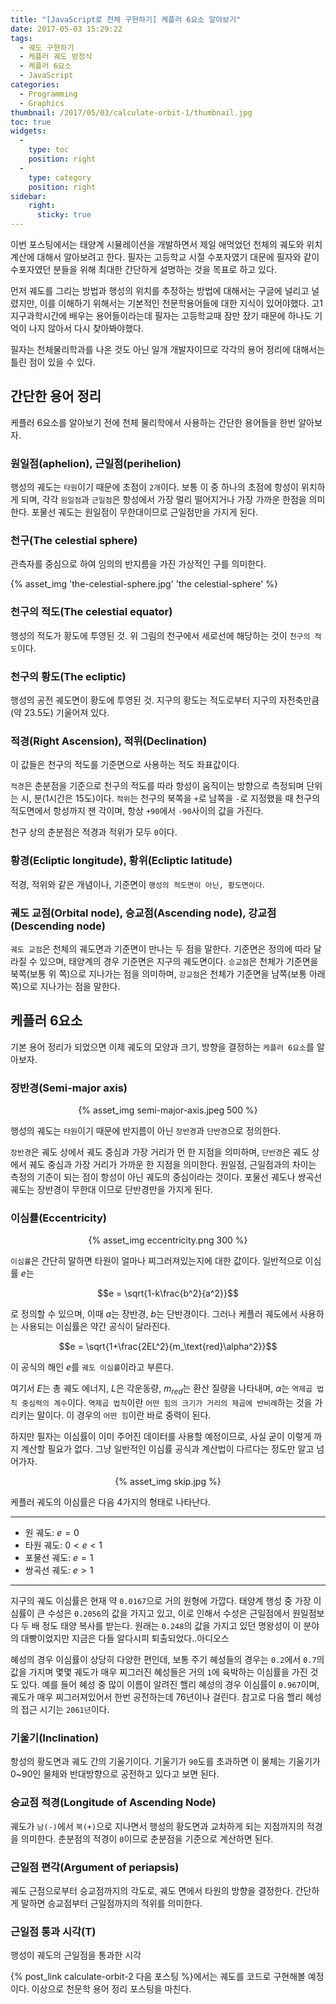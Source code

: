 ```yaml
---
title: "[JavaScript로 천체 구현하기] 케플러 6요소 알아보기"
date: 2017-05-03 15:29:22
tags:
  - 궤도 구현하기
  - 케플러 궤도 방정식
  - 케플러 6요소
  - JavaScript
categories:
  - Programming
  - Graphics
thumbnail: /2017/05/03/calculate-orbit-1/thumbnail.jpg
toc: true
widgets:
  - 
    type: toc
    position: right
  - 
    type: category
    position: right
sidebar:
    right:
      sticky: true
---
```


이번 포스팅에서는 태양계 시뮬레이션을 개발하면서 제일 애먹었던 천체의 궤도와 위치 계산에 대해서 알아보려고 한다. 필자는 고등학교 시절 수포자였기 대문에 필자와 같이 수포자였던 분들을 위해 최대한 간단하게 설명하는 것을 목표로 하고 있다.
<!-- more -->

먼저 궤도를 그리는 방법과 행성의 위치를 추정하는 방법에 대해서는 구글에 널리고 널렸지만, 이를 이해하기 위해서는 기본적인 천문학용어들에 대한 지식이 있어야했다.
고1 지구과학시간에 배우는 용어들이라는데 필자는 고등학교때 잠만 잤기 때문에 하나도 기억이 나지 않아서 다시 찾아봐야했다.

필자는 천체물리학과를 나온 것도 아닌 일개 개발자이므로 각각의 용어 정리에 대해서는 틀린 점이 있을 수 있다.

## 간단한 용어 정리
케플러 6요소를 알아보기 전에 천체 물리학에서 사용하는 간단한 용어들을 한번 알아보자.

### 원일점(aphelion), 근일점(perihelion)
행성의 궤도는 `타원`이기 때문에 초점이 `2개`이다. 보통 이 중 하나의 초점에 항성이 위치하게 되며, 각각 `원일점`과 `근일점`은 항성에서 가장 멀리 떨어지거나 가장 가까운 한점을 의미한다. 포물선 궤도는 원일점이 무한대이므로 근일점만을 가지게 된다.

### 천구(The celestial sphere)
관측자를 중심으로 하여 임의의 반지름을 가진 가상적인 구를 의미한다.

{% asset_img 'the-celestial-sphere.jpg' 'the celestial-sphere' %}

### 천구의 적도(The celestial equator)
행성의 적도가 황도에 투영된 것. 위 그림의 천구에서 세로선에 해당하는 것이 `천구의 적도`이다.

### 천구의 황도(The ecliptic)
행성의 공전 궤도면이 황도에 투영된 것. 지구의 황도는 적도로부터 지구의 자전축만큼(약 23.5도) 기울어져 있다.

### 적경(Right Ascension), 적위(Declination)
이 값들은 천구의 적도를 기준면으로 사용하는 적도 좌표값이다.

`적경`은 춘분점을 기준으로 천구의 적도를 따라 항성이 움직이는 방향으로 측정되며 단위는 시, 분(1시간은 15도)이다.
`적위`는 천구의 북쪽을 `+`로 남쪽을 `-`로 지정했을 때 천구의 적도면에서 항성까지 잰 각이며, 항상 `+90`에서 `-90`사이의 값을 가진다.

천구 상의 춘분점은 적경과 적위가 모두 `0`이다.

### 황경(Ecliptic longitude), 황위(Ecliptic latitude)
적경, 적위와 같은 개념이나, 기준면이 `행성의 적도면이 아닌, 황도면이다`.

### 궤도 교점(Orbital node), 승교점(Ascending node), 강교점(Descending node)
`궤도 교점`은 천체의 궤도면과 기준면이 만나는 두 점을 말한다. 기준면은 정의에 따라 달라질 수 있으며, 태양계의 경우 기준면은 지구의 궤도면이다.
`승교점`은 천체가 기준면을 북쪽(보통 위 쪽)으로 지나가는 점을 의미하며, `강교점`은 천체가 기준면을 남쪽(보통 아래 쪽)으로 지나가는 점을 말한다.

## 케플러 6요소
기본 용어 정리가 되었으면 이제 궤도의 모양과 크기, 방향을 결정하는 `케플러 6요소`를 알아보자.

### 장반경(Semi-major axis)

<center>
  {% asset_img semi-major-axis.jpeg 500 %}
  <br>
</center>

행성의 궤도는 `타원`이기 때문에 반지름이 아닌 `장반경`과 `단반경`으로 정의한다.

`장반경`은 궤도 상에서 궤도 중심과 가장 거리가 먼 한 지점을 의미하며, `단반경`은 궤도 상에서 궤도 중심과 가장 거리가 가까운 한 지점을 의미한다.
원일점, 근일점과의 차이는 측정의 기준이 되는 점이 항성이 아닌 궤도의 중심이라는 것이다.
포물선 궤도나 쌍곡선 궤도는 장반경이 무한대 이므로 단반경만을 가지게 된다.

### 이심률(Eccentricity)

<center>
  {% asset_img eccentricity.png 300 %}
  <br>
</center>

`이심률`은 간단히 말하면 타원이 얼마나 찌그러져있는지에 대한 값이다. 일반적으로 이심률 $e$는

$$e = \sqrt{1-k\frac{b^2}{a^2}}$$

로 정의할 수 있으며, 이때 $a$는 장반경, $b$는 단반경이다.
그러나 케플러 궤도에서 사용하는 사용되는 이심률은 약간 공식이 달라진다.

$$e = \sqrt{1+\frac{2EL^2}{m_\text{red}\alpha^2}}$$

이 공식의 해인 $e$를 `궤도 이심률`이라고 부른다.

여기서 $E$는 총 궤도 에너지, $L$은 각운동량, $m_{red}$는 환산 질량을 나타내며, $\alpha$는 `역제곱 법칙 중심력의 계수`이다.
`역제곱 법칙`이란 `어떤 힘의 크기가 거리의 제곱에 반비례`하는 것을 가리키는 말이다. 이 경우의 `어떤 힘`이란 바로 중력이 된다.

하지만 필자는 이심률이 이미 주어진 데이터를 사용할 예정이므로, 사실 굳이 이렇게 까지 계산할 필요가 없다. 그냥 일반적인 이심률 공식과 계산법이 다르다는 정도만 알고 넘어가자.

<center>
  {% asset_img skip.jpg %}
  <br>
</center>

케플러 궤도의 이심률은 다음 4가지의 형태로 나타난다.

***
- 원 궤도: $e = 0$
- 타원 궤도: $0 < e < 1$
- 포물선 궤도: $e = 1$
- 쌍곡선 궤도: $e > 1$
***

지구의 궤도 이심률은 현재 약 `0.0167`으로 거의 원형에 가깝다. 태양계 행성 중 가장 이심률이 큰 수성은 `0.2056`의 값을 가지고 있고, 이로 인해서 수성은 근일점에서 원일점보다 두 배 정도 태양 복사를 받는다.
원래는 `0.248`의 값을 가지고 있던 명왕성이 이 분야의 대빵이었지만 지금은 다들 알다시피 퇴출되었다..아디오스

혜성의 경우 이심률이 상당히 다양한 편인데, 보통 주기 혜성들의 경우는 `0.2`에서 `0.7`의 값을 가지며 몇몇 궤도가 매우 찌그러진 혜성들은 거의 `1`에 육박하는 이심률을 가진 것도 있다.
예를 들어 혜성 중 많이 이름이 알려진 핼리 혜성의 경우 이심률이 `0.967`이며, 궤도가 매우 찌그러져있어서 한번 공전하는데 76년이나 걸린다. 참고로 다음 핼리 혜성의 접근 시기는 `2061년`이다.

### 기울기(Inclination)
항성의 황도면과 궤도 간의 기울기이다. 기울기가 `90`도를 초과하면 이 물체는 기울기가 0~90인 물체와 반대방향으로 공전하고 있다고 보면 된다.

### 승교점 적경(Longitude of Ascending Node)
궤도가 `남(-)`에서 `북(+)`으로 지나면서 행성의 황도면과 교차하게 되는 지점까지의 적경을 의미한다.
춘분점의 적경이 `0`이므로 춘분점을 기준으로 계산하면 된다.

### 근일점 편각(Argument of periapsis)
궤도 근점으로부터 승교점까지의 각도로, 궤도 면에서 타원의 방향을 결정한다. 간단하게 말하면 승교점부터 근일점까지의 적위를 의미한다.

### 근일점 통과 시각(T)
행성이 궤도의 근일점을 통과한 시각

{% post_link calculate-orbit-2 다음 포스팅 %}에서는 궤도를 코드로 구현해볼 예정이다. 이상으로 천문학 용어 정리 포스팅을 마친다.
